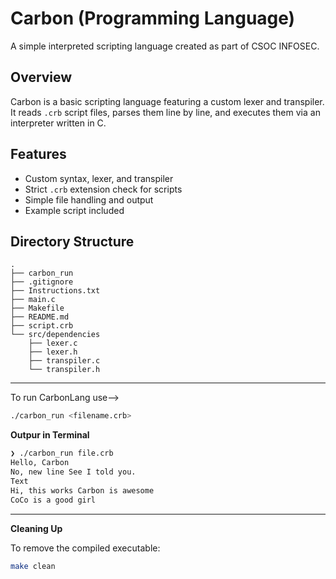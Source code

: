 # Carbon (Programming Language)

A simple interpreted scripting language created as part of CSOC INFOSEC.

## Overview

Carbon is a basic scripting language featuring a custom lexer and transpiler. It reads `.crb` script files, parses them line by line, and executes them via an interpreter written in C.

## Features

- Custom syntax, lexer, and transpiler
- Strict `.crb` extension check for scripts
- Simple file handling and output
- Example script included

## Directory Structure
```
.
├── carbon_run
├── .gitignore
├── Instructions.txt
├── main.c
├── Makefile
├── README.md
├── script.crb
└── src/dependencies
    ├── lexer.c
    ├── lexer.h
    ├── transpiler.c
    └── transpiler.h
```

---
To run CarbonLang 
use-->
```bash
./carbon_run <filename.crb>
```

**Outpur in Terminal**

```bash
❯ ./carbon_run file.crb
Hello, Carbon
No, new line See I told you.
Text
Hi, this works Carbon is awesome
CoCo is a good girl
```
---

**Cleaning Up**

To remove the compiled executable:
```bash
make clean
```

